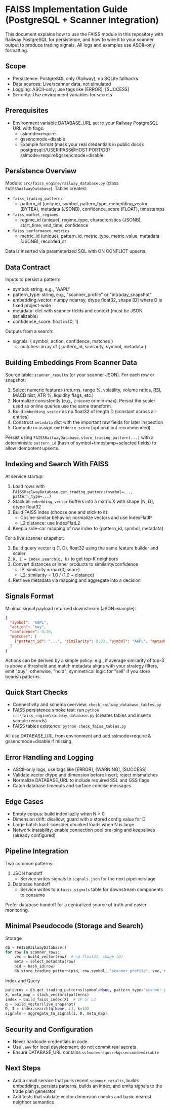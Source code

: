 # FAISS Implementation Guide (PostgreSQL + Scanner Integration)

This document explains how to use the FAISS module in this repository with Railway PostgreSQL for persistence, and how to wire it to your scanner output to produce trading signals. All logs and examples use ASCII-only formatting.

## Scope

- Persistence: PostgreSQL only (Railway), no SQLite fallbacks
- Data sources: Live/scanner data, not simulated
- Logging: ASCII-only; use tags like [ERROR], [SUCCESS]
- Security: Use environment variables for secrets

## Prerequisites

- Environment variable DATABASE_URL set to your Railway PostgreSQL URL with flags:
  - sslmode=require
  - gssencmode=disable
  - Example format (mask your real credentials in public docs):
    postgresql://USER:PASS@HOST:PORT/DB?sslmode=require&gssencmode=disable

## Persistence Overview

Module: `src/faiss_engine/railway_database.py` (class `FAISSRailwayDatabase`). Tables created:

- `faiss_trading_patterns`
  - pattern_id (unique), symbol, pattern_type, embedding_vector (BYTEA), metadata (JSONB), confidence_score (FLOAT), timestamps
- `faiss_market_regimes`
  - regime_id (unique), regime_type, characteristics (JSONB), start_time, end_time, confidence
- `faiss_performance_metrics`
  - metric_id (unique), pattern_id, metric_type, metric_value, metadata (JSONB), recorded_at

Data is inserted via parameterized SQL with ON CONFLICT upserts.

## Data Contract

Inputs to persist a pattern:

- symbol: string, e.g., "AAPL"
- pattern_type: string, e.g., "scanner_profile" or "intraday_snapshot"
- embedding_vector: numpy ndarray, dtype float32, shape [D] where D is fixed project-wide
- metadata: dict with scanner fields and context (must be JSON serializable)
- confidence_score: float in [0, 1]

Outputs from a search:

- signals: { symbol, action, confidence, matches }
  - matches: array of { pattern_id, similarity, symbol, metadata }

## Building Embeddings From Scanner Data

Source table: `scanner_results` (or your scanner JSON). For each row or snapshot:

1. Select numeric features (returns, range %, volatility, volume ratios, RSI, MACD hist, ATR %, liquidity flags, etc.)
2. Normalize consistently (e.g., z-score or min-max). Persist the scaler used so online queries use the same transform.
3. Build `embedding_vector` as np.float32 of length D (constant across all entries)
4. Construct `metadata` dict with the important raw fields for later inspection
5. Compute or assign `confidence_score` (optional but recommended)

Persist using `FAISSRailwayDatabase.store_trading_pattern(...)` with a deterministic `pattern_id` (hash of symbol+timestamp+selected fields) to allow idempotent upserts.

## Indexing and Search With FAISS

At service startup:

1. Load rows with `FAISSRailwayDatabase.get_trading_patterns(symbol=..., pattern_type=...)`
2. Stack all `embedding_vector` buffers into a matrix X with shape [N, D], dtype float32
3. Build FAISS index (choose one and stick to it):
   - Cosine-similar behavior: normalize vectors and use IndexFlatIP
   - L2 distance: use IndexFlatL2
4. Keep a side-car mapping of row index to {pattern_id, symbol, metadata}

For a live scanner snapshot:

1. Build query vector q (1, D), float32 using the same feature builder and scaler
2. `D, I = index.search(q, k)` to get top-K neighbors
3. Convert distances or inner products to similarity/confidence
   - IP: similarity = max(0, score)
   - L2: similarity = 1.0 / (1.0 + distance)
4. Retrieve metadata via mapping and aggregate into a decision

## Signals Format

Minimal signal payload returned downstream (JSON example):

```json
{
  "symbol": "AAPL",
  "action": "buy",
  "confidence": 0.78,
  "matches": [
    {"pattern_id": "...", "similarity": 0.83, "symbol": "AAPL", "metadata": {"scanner_rank": 1, "rsi": 62, "atr_pct": 0.018}}
  ]
}
```

Actions can be derived by a simple policy: e.g., if average similarity of top-3 is above a threshold and match metadata aligns with your strategy filters, emit "buy"; otherwise, "hold"; symmetrical logic for "sell" if you store bearish patterns.

## Quick Start Checks

- Connectivity and schema overview: `check_railway_database_tables.py`
- FAISS persistence smoke test: run `python src\faiss_engine\railway_database.py` (creates tables and inserts sample records)
- FAISS tables existence: `python check_faiss_tables.py`

All use DATABASE_URL from environment and add sslmode=require & gssencmode=disable if missing.

## Error Handling and Logging

- ASCII-only logs, use tags like [ERROR], [WARNING], [SUCCESS]
- Validate vector dtype and dimension before insert; reject mismatches
- Normalize DATABASE_URL to include required SSL and GSS flags
- Catch database timeouts and surface concise messages

## Edge Cases

- Empty corpus: build index lazily when N > 0
- Dimension drift: disallow; guard with a stored config value for D
- Large batch load: consider chunked loads when N is large
- Network instability: enable connection pool pre-ping and keepalives (already configured)

## Pipeline Integration

Two common patterns:

1. JSON handoff
   - Service writes signals to `signals.json` for the next pipeline stage
2. Database handoff
   - Service writes to a `faiss_signals` table for downstream components to consume

Prefer database handoff for a centralized source of truth and easier monitoring.

## Minimal Pseudocode (Storage and Search)

Storage

```python
db = FAISSRailwayDatabase()
for row in scanner_rows:
    vec = build_vector(row)  # np.float32, shape [D]
    meta = select_metadata(row)
    pid = hash_id(row)
    db.store_trading_pattern(pid, row.symbol, "scanner_profile", vec, meta, confidence)
```

Index and Query

```python
patterns = db.get_trading_patterns(symbol=None, pattern_type="scanner_profile")
X, meta_map = stack_vectors(patterns)
index = build_faiss_index(X)  # IP or L2
q = build_vector(live_snapshot)
D, I = index.search(q[None, :], k=10)
signals = aggregate_to_signal(I, D, meta_map)
```

## Security and Configuration

- Never hardcode credentials in code
- Use `.env` for local development; do not commit real secrets
- Ensure DATABASE_URL contains `sslmode=require&gssencmode=disable`

## Next Steps

- Add a small service that pulls recent `scanner_results`, builds embeddings, persists patterns, builds an index, and emits signals to the trade plan generator
- Add tests that validate vector dimension checks and basic nearest neighbor semantics
